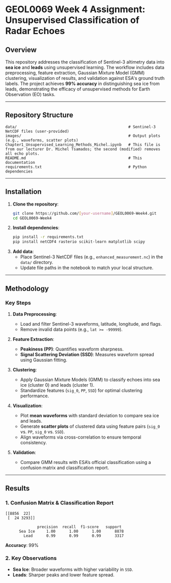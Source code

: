 # GEOL0069 Week 4 Assignment: Unsupervised Classification of Radar Echoes

## Overview  
This repository addresses the classification of Sentinel-3 altimetry data into **sea ice** and **leads** using unsupervised learning. The workflow includes data preprocessing, feature extraction, Gaussian Mixture Model (GMM) clustering, visualization of results, and validation against ESA's ground truth labels. The project achieves **99% accuracy** in distinguishing sea ice from leads, demonstrating the efficacy of unsupervised methods for Earth Observation (EO) tasks.

---

## Repository Structure  
```
data/                                                 # Sentinel-3 NetCDF files (user-provided)
images/                                               # Output plots (e.g., waveforms, scatter plots)
Chapter1_Unsupervised_Learning_Methods_Michel.ipynb   # This file is from our lecturer Dr. Michel Tsamados; the second (modified) removes all echo plots.
README.md                                             # This documentation
requirements.txt                                      # Python dependencies
```

---

## Installation  
1. **Clone the repository**:  
   ```bash
   git clone https://github.com/[your-username]/GEOL0069-Week4.git
   cd GEOL0069-Week4
   ```
2. **Install dependencies**:  
   ```bash
   pip install -r requirements.txt
   pip install netCDF4 rasterio scikit-learn matplotlib scipy
   ```
3. **Add data**:  
   - Place Sentinel-3 NetCDF files (e.g., `enhanced_measurement.nc`) in the `data/` directory.  
   - Update file paths in the notebook to match your local structure.  

---

## Methodology  
### Key Steps  
1. **Data Preprocessing**:  
   - Load and filter Sentinel-3 waveforms, latitude, longitude, and flags.  
   - Remove invalid data points (e.g., `lat >= -99999`).  

2. **Feature Extraction**:  
   - **Peakiness (PP)**: Quantifies waveform sharpness.  
   - **Signal Scattering Deviation (SSD)**: Measures waveform spread using Gaussian fitting.  

3. **Clustering**:  
   - Apply Gaussian Mixture Models (GMM) to classify echoes into sea ice (cluster 0) and leads (cluster 1).  
   - Standardize features (`sig_0`, `PP`, `SSD`) for optimal clustering performance.  

4. **Visualization**:  
   - Plot **mean waveforms** with standard deviation to compare sea ice and leads.  
   - Generate **scatter plots** of clustered data using feature pairs (`sig_0` vs. `PP`, `sig_0` vs. `SSD`).  
   - Align waveforms via cross-correlation to ensure temporal consistency.  

5. **Validation**:  
   - Compare GMM results with ESA’s official classification using a confusion matrix and classification report.  

---

## Results  
### 1. Confusion Matrix & Classification Report  
```
[[8856  22]  
 [  24 3293]]  

              precision  recall  f1-score   support  
      Sea Ice     1.00      1.00      1.00      8878  
        Lead      0.99      0.99      0.99      3317  
```  
**Accuracy**: 99%  

### 2. Key Observations  
- **Sea Ice**: Broader waveforms with higher variability in `SSD`.  
- **Leads**: Sharper peaks and lower feature spread.  
